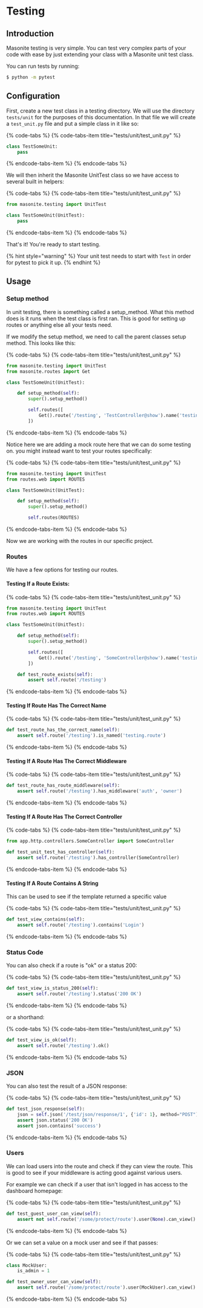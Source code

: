 # Testing

## Introduction

Masonite testing is very simple. You can test very complex parts of your code with ease by just extending your class with a Masonite unit test class.

You can run tests by running:

```bash
$ python -m pytest
```

## Configuration

First, create a new test class in a testing directory. We will use the directory `tests/unit` for the purposes of this documentation. In that file we will create a `test_unit.py` file and put a simple class in it like so:

{% code-tabs %}
{% code-tabs-item title="tests/unit/test\_unit.py" %}
```python
class TestSomeUnit:
    pass
```
{% endcode-tabs-item %}
{% endcode-tabs %}

We will then inherit the Masonite UnitTest class so we have access to several built in helpers:

{% code-tabs %}
{% code-tabs-item title="tests/unit/test\_unit.py" %}
```python
from masonite.testing import UnitTest

class TestSomeUnit(UnitTest):
    pass
```
{% endcode-tabs-item %}
{% endcode-tabs %}

That's it! You're ready to start testing.

{% hint style="warning" %}
Your unit test needs to start with `Test` in order for pytest to pick it up.
{% endhint %}

## Usage

### Setup method

In unit testing, there is something called a setup\_method. What this method does is it runs when the test class is first ran. This is good for setting up routes or anything else all your tests need.

If we modify the setup method, we need to call the parent classes setup method. This looks like this:

{% code-tabs %}
{% code-tabs-item title="tests/unit/test\_unit.py" %}
```python
from masonite.testing import UnitTest
from masonite.routes import Get

class TestSomeUnit(UnitTest):

    def setup_method(self):
        super().setup_method()

        self.routes([
            Get().route('/testing', 'TestController@show').name('testing.route').middleware('auth', 'owner')
        ])
```
{% endcode-tabs-item %}
{% endcode-tabs %}

Notice here we are adding a mock route here that we can do some testing on. you might instead want to test your routes specifically:

{% code-tabs %}
{% code-tabs-item title="tests/unit/test\_unit.py" %}
```python
from masonite.testing import UnitTest
from routes.web import ROUTES

class TestSomeUnit(UnitTest):

    def setup_method(self):
        super().setup_method()

        self.routes(ROUTES)
```
{% endcode-tabs-item %}
{% endcode-tabs %}

Now we are working with the routes in our specific project.

### Routes

We have a few options for testing our routes.

#### Testing If a Route Exists:

{% code-tabs %}
{% code-tabs-item title="tests/unit/test\_unit.py" %}
```python
from masonite.testing import UnitTest
from routes.web import ROUTES

class TestSomeUnit(UnitTest):

    def setup_method(self):
        super().setup_method()

        self.routes([
            Get().route('/testing', 'SomeController@show').name('testing.route').middleware('auth', 'owner')
        ])

    def test_route_exists(self):
        assert self.route('/testing')
```
{% endcode-tabs-item %}
{% endcode-tabs %}

#### Testing If Route Has The Correct Name

{% code-tabs %}
{% code-tabs-item title="tests/unit/test\_unit.py" %}
```python
def test_route_has_the_correct_name(self):
    assert self.route('/testing').is_named('testing.route')
```
{% endcode-tabs-item %}
{% endcode-tabs %}

#### Testing If A Route Has The Correct Middleware

{% code-tabs %}
{% code-tabs-item title="tests/unit/test\_unit.py" %}
```python
def test_route_has_route_middleware(self):
    assert self.route('/testing').has_middleware('auth', 'owner')
```
{% endcode-tabs-item %}
{% endcode-tabs %}

#### Testing If A Route Has The Correct Controller

{% code-tabs %}
{% code-tabs-item title="tests/unit/test\_unit.py" %}
```python
from app.http.controllers.SomeController import SomeController

def test_unit_test_has_controller(self):
    assert self.route('/testing').has_controller(SomeController)
```
{% endcode-tabs-item %}
{% endcode-tabs %}

#### Testing If A Route Contains A String

This can be used to see if the template returned a specific value

{% code-tabs %}
{% code-tabs-item title="tests/unit/test\_unit.py" %}
```python
def test_view_contains(self):
    assert self.route('/testing').contains('Login')
```
{% endcode-tabs-item %}
{% endcode-tabs %}

### Status Code

You can also check if a route is "ok" or a status 200:

{% code-tabs %}
{% code-tabs-item title="tests/unit/test\_unit.py" %}
```python
def test_view_is_status_200(self):
    assert self.route('/testing').status('200 OK')
```
{% endcode-tabs-item %}
{% endcode-tabs %}

or a shorthand:

{% code-tabs %}
{% code-tabs-item title="tests/unit/test\_unit.py" %}
```python
def test_view_is_ok(self):
    assert self.route('/testing').ok()
```
{% endcode-tabs-item %}
{% endcode-tabs %}

### JSON

You can also test the result of a JSON response:

{% code-tabs %}
{% code-tabs-item title="tests/unit/test\_unit.py" %}
```python
def test_json_response(self):
    json = self.json('/test/json/response/1', {'id': 1}, method="POST")
    assert json.status('200 OK')
    assert json.contains('success')
```
{% endcode-tabs-item %}
{% endcode-tabs %}

### Users

We can load users into the route and check if they can view the route. This is good to see if your middleware is acting good against various users.

For example we can check if a user that isn't logged in has access to the dashboard homepage:

{% code-tabs %}
{% code-tabs-item title="tests/unit/test\_unit.py" %}
```python
def test_guest_user_can_view(self):
    assert not self.route('/some/protect/route').user(None).can_view()
```
{% endcode-tabs-item %}
{% endcode-tabs %}

Or we can set a value on a mock user and see if that passes:

{% code-tabs %}
{% code-tabs-item title="tests/unit/test\_unit.py" %}
```python
class MockUser:
    is_admin = 1

def test_owner_user_can_view(self):
    assert self.route('/some/protect/route').user(MockUser).can_view()
```
{% endcode-tabs-item %}
{% endcode-tabs %}

